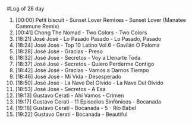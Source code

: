 #Log of 28 day

1. [00:00] Petit biscuit - Sunset Lover Remixes - Sunset Lover (Manatee Commune Remix)
1. [00:41] Chong The Nomad - Two Colors - Two Colors
1. [18:21] José José - Lo Pasado Pasado - Lo Pasado, Pasado
1. [18:24] José José - Top 10 Latino Vol.6 - Gavilán O Paloma
1. [18:28] José José - Gracias - Preso
1. [18:32] José José - Secretos - Voy a Llenarte Toda
1. [18:37] José José - Secretos - Quiero Perderme Contigo
1. [18:42] José José - Gracias - Vamos a Darnos Tiempo
1. [18:46] José José - Mi Vida - Desesperado
1. [18:50] José José - La Nave Del Olvido - La Nave Del Olvido
1. [18:53] José José - Secretos - A Esa
1. [19:13] Gustavo Cerati - Ahí Vamos - Crimen
1. [19:17] Gustavo Cerati - 11 Episodios Sinfónicos - Bocanada
1. [19:18] Gustavo Cerati - Bocanada - 5 - Río Babel
1. [19:22] Gustavo Cerati - Bocanada - Beautiful
